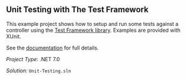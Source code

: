 ## Unit Testing with The Test Framework

This example project shows how to setup and run some tests against a controller using the [Test Framework library](https://www.nuget.org/packages/GraphQL.AspNet.TestFramework/). Examples are provided with XUnit.

See the [documentation](https://graphql-aspnet.github.io/docs/development/unit-testing) for full details.

_Project Type_: .NET 7.0

_Solution:_ `Unit-Testing.sln`



